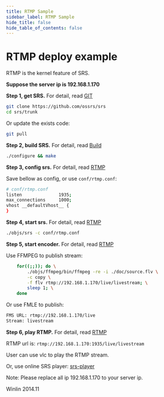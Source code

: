 ```yaml
---
title: RTMP Sample
sidebar_label: RTMP Sample 
hide_title: false
hide_table_of_contents: false
---
```


# RTMP deploy example

RTMP is the kernel feature of SRS.

<strong>Suppose the server ip is 192.168.1.170</strong>

<strong>Step 1, get SRS.</strong> For detail, read [GIT](../../doc/git.md)

```bash
git clone https://github.com/ossrs/srs
cd srs/trunk
```

Or update the exists code:

```bash
git pull
```

<strong>Step 2, build SRS.</strong> For detail, read [Build](../../doc/build/install.md)

```bash
./configure && make
```

<strong>Step 3, config srs.</strong> For detail, read [RTMP](./delivery-rtmp.md)

Save bellow as config, or use `conf/rtmp.conf`:

```bash
# conf/rtmp.conf
listen              1935;
max_connections     1000;
vhost __defaultVhost__ {
}
```

<strong>Step 4, start srs.</strong> For detail, read [RTMP](./delivery-rtmp.md)

```bash
./objs/srs -c conf/rtmp.conf
```

<strong>Step 5, start encoder.</strong> For detail, read [RTMP](./delivery-rtmp.md)

Use FFMPEG to publish stream:

```bash
    for((;;)); do \
        ./objs/ffmpeg/bin/ffmpeg -re -i ./doc/source.flv \
        -c copy \
        -f flv rtmp://192.168.1.170/live/livestream; \
        sleep 1; \
    done
```

Or use FMLE to publish:

```bash
FMS URL: rtmp://192.168.1.170/live
Stream: livestream
```

<strong>Step 6, play RTMP.</strong> For detail, read [RTMP](./delivery-rtmp.md)

RTMP url is: `rtmp://192.168.1.170:1935/live/livestream`

User can use vlc to play the RTMP stream.

Or, use online SRS player: [srs-player][srs-player]

Note: Please replace all ip 192.168.1.170 to your server ip.

Winlin 2014.11

[nginx]: http://192.168.1.170:8080/nginx.html
[srs-player]: http://ossrs.net/srs.release/trunk/research/players/srs_player.html?vhost=__defaultVhost__&autostart=true&server=192.168.1.170&app=live&stream=livestream&port=1935
[srs-player-19350]: http://ossrs.net/srs.release/trunk/research/players/srs_player.html?vhost=__defaultVhost__&autostart=true&server=192.168.1.170&app=live&stream=livestream&port=19350
[srs-player-ff]: http://ossrs.net/srs.release/trunk/research/players/srs_player.html?vhost=__defaultVhost__&autostart=true&server=192.168.1.170&app=live&stream=livestream_ff
[jwplayer]: http://ossrs.net/srs.release/trunk/research/players/srs_player.html?app=live&stream=livestream.m3u8&server=192.168.1.170&port=8080&autostart=true&vhost=192.168.1.170&schema=http&hls_autostart=true&hls_port=8080
[jwplayer-ff]: http://ossrs.net/srs.release/trunk/research/players/srs_player.html?app=live&stream=livestream_ff.m3u8&server=192.168.1.170&port=8080&autostart=true&vhost=192.168.1.170&schema=http&hls_autostart=true&hls_port=8080